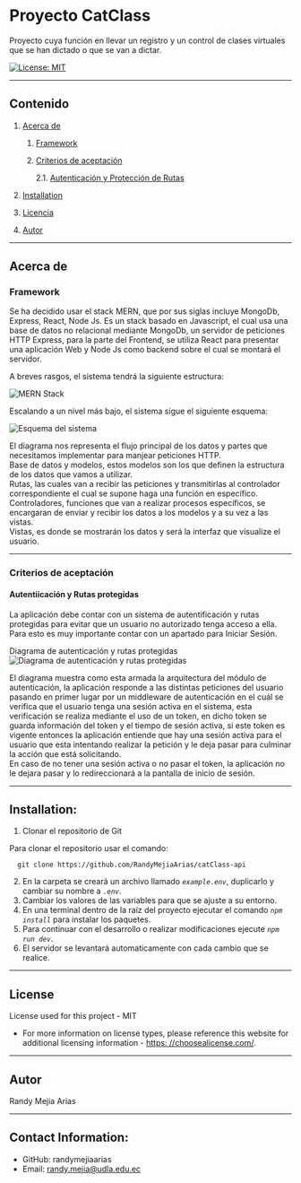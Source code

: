
  
# Proyecto CatClass

  Proyecto cuya función en llevar un registro y un control de clases virtuales que se han dictado o que se van a dictar.

  [![License: MIT](https://img.shields.io/badge/License-MIT-yellow.svg)](https://opensource.org/licenses/MIT)

  <!-- [A deployed version can be viewed here.]() -->
  
---
## Contenido

1. [Acerca de](#about)
    1. [Framework](#framework)
    <!-- 2. [Historia de usuario](#user%20story) -->
    2. [Criterios de aceptación](https://github.com/RandyMejiaArias/catClass-api/blob/18aff012d5ec97fe04766545dec47668b2e525bb/readme.md#L55)
        
        2.1. [Autenticación y Protección de Rutas](https://github.com/RandyMejiaArias/catClass-api/blob/18aff012d5ec97fe04766545dec47668b2e525bb/readme.md#L56)

    <!-- 4. [Visuales](#visuals) -->
2. [Installation](#installation)
3. [Licencia](#license)
4. [Autor](#authors%20and%20acknowledgment)

---
## Acerca de

### Framework

Se ha decidido usar el stack MERN, que por sus siglas incluye MongoDb, Express, React, Node Js.
Es un stack basado en Javascript, el cual usa una base de datos no relacional mediante MongoDb, un servidor de peticiones HTTP Express, para la parte del Frontend, se utiliza React para presentar una aplicación Web y Node Js como backend sobre el cual se montará el servidor.

A breves rasgos, el sistema tendrá la siguiente estructura:

![MERN Stack](https://sp-ao.shortpixel.ai/client/to_webp,q_lossy,ret_img,w_943/https://www.bocasay.com/wp-content/uploads/2020/03/MERN-stack-1.png)

Escalando a un nivel más bajo, el sistema sigue el siguiente esquema: 

![Esquema del sistema](https://developer.mozilla.org/en-US/docs/Learn/Server-side/Express_Nodejs/routes/mvc_express.png)

El diagrama nos representa el flujo principal de los datos y partes que necesitamos implementar para manjear peticiones HTTP.<br>
Base de datos y modelos, estos modelos son los que definen la estructura de los datos que vamos a utilizar.<br>
Rutas, las cuales van a recibir las peticiones y transmitirlas al controlador correspondiente el cual se supone haga una función en específico.<br>
Controladores, funciones que van a realizar procesos específicos, se encargaran de enviar y recibir los datos a los modelos y a su vez a las vistas.<br>
Vistas, es donde se mostrarán los datos y será la interfaz que visualize el usuario. 

---

<!-- ### Historia de usuario - ¿Por qué se realiza el proyecto?
  

--- -->

### Criterios de aceptación
#### Autentiicación y Rutas protegidas
La aplicación debe contar con un sistema de autentificación y rutas protegidas para evitar que un usuario no autorizado tenga acceso a ella. Para esto es muy importante contar con un apartado para Iniciar Sesión.

Diagrama de autenticación y rutas protegidas
![Diagrama de autenticación y rutas protegidas](https://danishshakeel.me/wp-content/uploads/2022/11/RouteGuard-768x365.png.webp)

El diagrama muestra como esta armada la arquitectura del módulo de autenticación, la aplicación responde a las distintas peticiones del usuario pasando en primer lugar por un middleware de autenticación en el cuál se verifica que el usuario tenga una sesión activa en el sistema, esta verificación se realiza mediante el uso de un token, en dicho token se guarda información del token y el tiempo de sesión activa, si este token es vigente entonces la aplicación entiende que hay una sesión activa para el usuario que esta intentando realizar la petición y le deja pasar para culminar la acción que está solicitando. <br>
En caso de no tener una sesión activa o no pasar el token, la aplicación no le dejara pasar y lo redireccionará a la pantalla de inicio de sesión.

  
---
<!-- ## Visuales

  ![]()

--- -->

## Installation:

1. Clonar el repositorio de Git

  Para clonar el repositorio usar el comando:
  
      git clone https://github.com/RandyMejiaArias/catClass-api
2. En la carpeta se creará un archivo llamado _`example.env`_, duplicarlo y cambiar su nombre a _`.env`_.
3. Cambiar los valores de las variables para que se ajuste a su entorno.
4. En una terminal dentro de la raíz del proyecto ejecutar el comando _`npm install`_ para instalar los paquetes.
5. Para continuar con el desarrollo o realizar modificaciones ejecute _`npm run dev`_.
6. El servidor se levantará automaticamente con cada cambio que se realice.
  
---

## License
  License used for this project - MIT
  * For more information on license types, please reference this website
  for additional licensing information - [https: //choosealicense.com/](https://choosealicense.com/).

---
<!-- 
## Contributing:
  
  To contribute to this application, create a pull request.
  Here are the steps needed for doing that:
  - Fork the repo
  - Create a feature branch (git checkout -b NAME-HERE)
  - Commit your new feature (git commit -m 'Add some feature')
  - Push your branch (git push)
  - Create a new Pull Request

  Following a code review, your feature will be merged.


---

## Tests:
  

--- -->

## Autor
  Randy Mejia Arias

---

## Contact Information:
* GitHub: randymejiaarias
* Email: randy.mejia@udla.edu.ec
  
